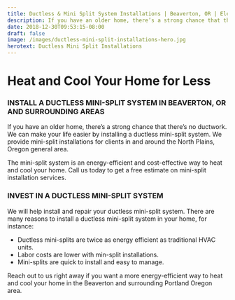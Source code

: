 ```yaml
---
title: Ductless & Mini Split System Installations | Beaverton, OR | Elevate Heating & Cooling, LLC
description: If you have an older home, there’s a strong chance that there’s no ductwork. We can make your life easier by installing a ductless mini-split system.
date: 2018-12-30T09:53:15-08:00
draft: false
image: /images/ductless-mini-split-installations-hero.jpg
herotext: Ductless Mini Split Installations
---
```


# Heat and Cool Your Home for Less

### INSTALL A DUCTLESS MINI-SPLIT SYSTEM IN BEAVERTON, OR AND SURROUNDING AREAS

If you have an older home, there’s a strong chance that there’s no ductwork. We can make your life easier by installing a ductless mini-split system. We provide mini-split installations for clients in and around the North Plains, Oregon general area.

The mini-split system is an energy-efficient and cost-effective way to heat and cool your home. Call us today to get a free estimate on mini-split installation services.

### INVEST IN A DUCTLESS MINI-SPLIT SYSTEM

We will help install and repair your ductless mini-split system. There are many reasons to install a ductless mini-split system in your home, for instance:

- Ductless mini-splits are twice as energy efficient as traditional HVAC units.
- Labor costs are lower with min-split installations.
- Mini-splits are quick to install and easy to manage.

Reach out to us right away if you want a more energy-efficient way to heat and cool your home in the Beaverton and surrounding Portland Oregon area.